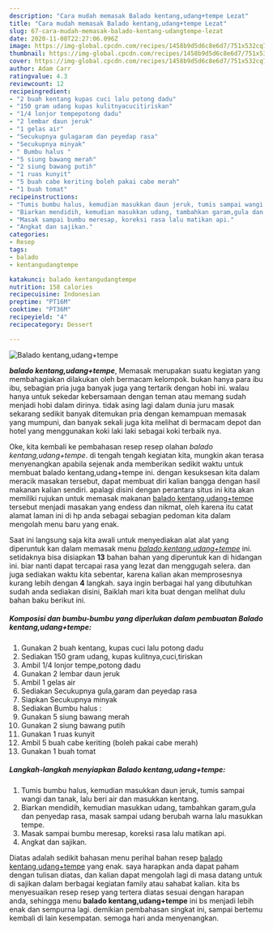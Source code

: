 ```yaml
---
description: "Cara mudah memasak Balado kentang,udang+tempe Lezat"
title: "Cara mudah memasak Balado kentang,udang+tempe Lezat"
slug: 67-cara-mudah-memasak-balado-kentang-udangtempe-lezat
date: 2020-11-08T22:27:06.096Z
image: https://img-global.cpcdn.com/recipes/1458b9d5d6c8e6d7/751x532cq70/balado-kentangudangtempe-foto-resep-utama.jpg
thumbnail: https://img-global.cpcdn.com/recipes/1458b9d5d6c8e6d7/751x532cq70/balado-kentangudangtempe-foto-resep-utama.jpg
cover: https://img-global.cpcdn.com/recipes/1458b9d5d6c8e6d7/751x532cq70/balado-kentangudangtempe-foto-resep-utama.jpg
author: Adam Carr
ratingvalue: 4.3
reviewcount: 12
recipeingredient:
- "2 buah kentang kupas cuci lalu potong dadu"
- "150 gram udang kupas kulitnyacucitiriskan"
- "1/4 lonjor tempepotong dadu"
- "2 lembar daun jeruk"
- "1 gelas air"
- "Secukupnya gulagaram dan peyedap rasa"
- "Secukupnya minyak"
- " Bumbu halus "
- "5 siung bawang merah"
- "2 siung bawang putih"
- "1 ruas kunyit"
- "5 buah cabe keriting boleh pakai cabe merah"
- "1 buah tomat"
recipeinstructions:
- "Tumis bumbu halus, kemudian masukkan daun jeruk, tumis sampai wangi dan tanak, lalu beri air dan masukkan kentang."
- "Biarkan mendidih, kemudian masukkan udang, tambahkan garam,gula dan penyedap rasa, masak sampai udang berubah warna lalu masukkan tempe."
- "Masak sampai bumbu meresap, koreksi rasa lalu matikan api."
- "Angkat dan sajikan."
categories:
- Resep
tags:
- balado
- kentangudangtempe

katakunci: balado kentangudangtempe 
nutrition: 158 calories
recipecuisine: Indonesian
preptime: "PT16M"
cooktime: "PT36M"
recipeyield: "4"
recipecategory: Dessert

---
```



![Balado kentang,udang+tempe](https://img-global.cpcdn.com/recipes/1458b9d5d6c8e6d7/751x532cq70/balado-kentangudangtempe-foto-resep-utama.jpg)

<b><i>balado kentang,udang+tempe</i></b>, Memasak merupakan suatu kegiatan yang membahagiakan dilakukan oleh bermacam kelompok. bukan hanya para ibu ibu, sebagian pria juga banyak juga yang tertarik dengan hobi ini. walau hanya untuk sekedar kebersamaan dengan teman atau memang sudah menjadi hobi dalam dirinya. tidak asing lagi dalam dunia juru masak sekarang sedikit banyak ditemukan pria dengan kemampuan memasak yang mumpuni, dan banyak sekali juga kita melihat di bermacam depot dan hotel yang menggunakan koki laki laki sebagai koki terbaik nya.



Oke, kita kembali ke pembahasan resep resep olahan <i>balado kentang,udang+tempe</i>. di tengah tengah kegiatan kita, mungkin akan terasa menyenangkan apabila sejenak anda memberikan sedikit waktu untuk membuat balado kentang,udang+tempe ini. dengan kesuksesan kita dalam meracik masakan tersebut, dapat membuat diri kalian bangga dengan hasil makanan kalian sendiri. apalagi disini dengan perantara situs ini kita akan memiliki rujukan untuk memasak makanan <u>balado kentang,udang+tempe</u> tersebut menjadi masakan yang endess dan nikmat, oleh karena itu catat alamat laman ini di hp anda sebagai sebagian pedoman kita dalam mengolah menu baru yang enak.


Saat ini langsung saja kita awali untuk menyediakan alat alat yang diperuntuk kan dalam memasak menu <u><i>balado kentang,udang+tempe</i></u> ini. setidaknya bisa disiapkan <b>13</b> bahan bahan yang diperuntuk kan di hidangan ini. biar nanti dapat tercapai rasa yang lezat dan menggugah selera. dan juga sediakan waktu kita sebentar, karena kalian akan memprosesnya kurang lebih dengan <b>4</b> langkah. saya ingin berbagai hal yang dibutuhkan sudah anda sediakan disini, Baiklah mari kita buat dengan melihat dulu bahan baku berikut ini.

<!--inarticleads1-->

##### Komposisi dan bumbu-bumbu yang diperlukan dalam pembuatan Balado kentang,udang+tempe:

1. Gunakan 2 buah kentang, kupas cuci lalu potong dadu
1. Sediakan 150 gram udang, kupas kulitnya,cuci,tiriskan
1. Ambil 1/4 lonjor tempe,potong dadu
1. Gunakan 2 lembar daun jeruk
1. Ambil 1 gelas air
1. Sediakan Secukupnya gula,garam dan peyedap rasa
1. Siapkan Secukupnya minyak
1. Sediakan  Bumbu halus :
1. Gunakan 5 siung bawang merah
1. Gunakan 2 siung bawang putih
1. Gunakan 1 ruas kunyit
1. Ambil 5 buah cabe keriting (boleh pakai cabe merah)
1. Gunakan 1 buah tomat




<!--inarticleads2-->

##### Langkah-langkah menyiapkan Balado kentang,udang+tempe:

1. Tumis bumbu halus, kemudian masukkan daun jeruk, tumis sampai wangi dan tanak, lalu beri air dan masukkan kentang.
1. Biarkan mendidih, kemudian masukkan udang, tambahkan garam,gula dan penyedap rasa, masak sampai udang berubah warna lalu masukkan tempe.
1. Masak sampai bumbu meresap, koreksi rasa lalu matikan api.
1. Angkat dan sajikan.




Diatas adalah sedikit bahasan menu perihal bahan resep <u>balado kentang,udang+tempe</u> yang enak. saya harapkan anda dapat paham dengan tulisan diatas, dan kalian dapat mengolah lagi di masa datang untuk di sajikan dalam berbagai kegiatan family atau sahabat kalian. kita bs menyesuaikan resep resep yang tertera diatas sesuai dengan harapan anda, sehingga menu <b>balado kentang,udang+tempe</b> ini bs menjadi lebih enak dan sempurna lagi. demikian pembahasan singkat ini, sampai bertemu kembali di lain kesempatan. semoga hari anda menyenangkan.
